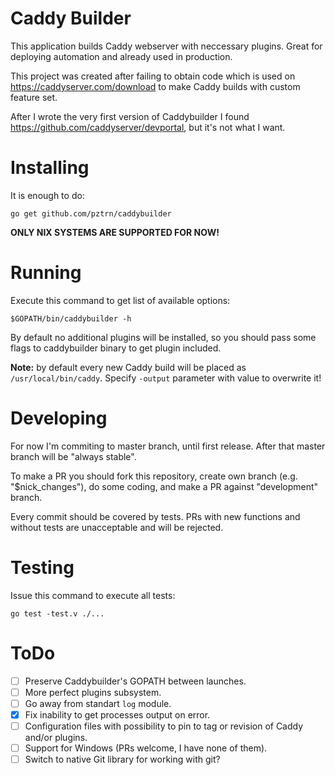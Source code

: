 # Caddy Builder

This application builds Caddy webserver with neccessary plugins.
Great for deploying automation and already used in production.

This project was created after failing to obtain code which is used
on https://caddyserver.com/download to make Caddy builds with
custom feature set.

After I wrote the very first version of Caddybuilder I found
https://github.com/caddyserver/devportal, but it's not what I want.

# Installing

It is enough to do:

```
go get github.com/pztrn/caddybuilder
```

**ONLY NIX SYSTEMS ARE SUPPORTED FOR NOW!**

# Running

Execute this command to get list of available options:

```
$GOPATH/bin/caddybuilder -h
```

By default no additional plugins will be installed, so you should pass
some flags to caddybuilder binary to get plugin included.

**Note:** by default every new Caddy build will be placed as
``/usr/local/bin/caddy``. Specify ``-output`` parameter with value
to overwrite it!

# Developing

For now I'm commiting to master branch, until first release. After that
master branch will be "always stable".

To make a PR you should fork this repository, create own branch (e.g.
"$nick_changes"), do some coding, and make a PR against "development"
branch.

Every commit should be covered by tests. PRs with new functions and without
tests are unacceptable and will be rejected.

# Testing

Issue this command to execute all tests:

```
go test -test.v ./...
```

# ToDo

- [ ] Preserve Caddybuilder's GOPATH between launches.
- [ ] More perfect plugins subsystem.
- [ ] Go away from standart ``log`` module.
- [x] Fix inability to get processes output on error.
- [ ] Configuration files with possibility to pin to tag or revision of Caddy
and/or plugins.
- [ ] Support for Windows (PRs welcome, I have none of them).
- [ ] Switch to native Git library for working with git?
